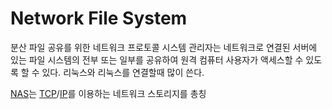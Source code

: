 # Network File System
분산 파일 공유를 위한 네트워크 프로토콜
시스템 관리자는 네트워크로 연결된 서버에 있는 파일 시스템의 전부 또는 일부를 공유하여 원격 컴퓨터 사용자가 액세스할 수 있도록 할 수 있다. 
리눅스와 리눅스를 연결할때 많이 쓴다.

[NAS](NAS)는 [TCP](TCP)/[IP](IP)를 이용하는 네트워크 스토리지를 총칭
